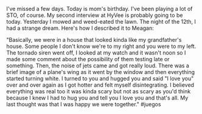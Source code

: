 I've missed a few days. Today is mom's birthday. I've been playing a lot of STO, of course. My second interview at HyVee is probably going to be today. Yesterday I mowed and weed-eated the lawn. The night of the 12th, I had a strange dream. Here's how I described it to Meagan:

"Basically, we were in a house that looked kinda like my grandfather's house. Some people I don't know we're to my right and you were to my left. The tornado siren went off, I looked at my watch and it wasn't noon so I made some comment about the possibility of them testing late or something. Then, the noise of jets came and got really loud. There was a brief image of a plane's wing as it went by the window and then everything started turning white. I turned to you and hugged you and said "I love you" over and over again as I got hotter and felt myself disintegrating. I believed everything was real too it was kinda scary but not as scary as you'd think because I knew I had to hug you and tell you I love you and that's all. My last thought was that I was happy we were together."
#juegos